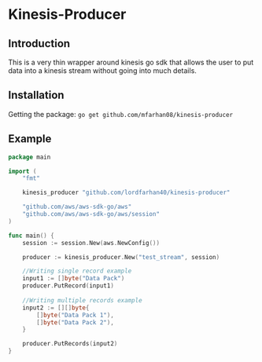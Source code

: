 # Kinesis-Producer
## Introduction
This is a very thin wrapper around kinesis go sdk that allows the user to put data into a kinesis stream without going into much details.
## Installation
Getting the package:
```go get github.com/mfarhan08/kinesis-producer```
## Example
``` go
package main

import (
	"fmt"

	kinesis_producer "github.com/lordfarhan40/kinesis-producer"

	"github.com/aws/aws-sdk-go/aws"
	"github.com/aws/aws-sdk-go/aws/session"
)

func main() {
	session := session.New(aws.NewConfig())

	producer := kinesis_producer.New("test_stream", session)

    //Writing single record example
    input1 := []byte("Data Pack")
    producer.PutRecord(input1)
    
    //Writing multiple records example
	input2 := [][]byte{
		[]byte("Data Pack 1"),
		[]byte("Data Pack 2"),
	}

	producer.PutRecords(input2)
}
```